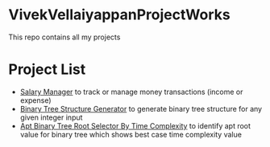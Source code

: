 # VivekVellaiyappanProjectWorks
This repo contains all my projects

# Project List
- [Salary Manager](https://github.com/vivekVells/Salary-Manager-Java-MySql-Project) to track or manage money transactions (income or expense)
- [Binary Tree Structure Generator](https://github.com/vivekVells/BinaryTreeStructureGenerator) to generate binary tree structure for any given integer input
- [Apt Binary Tree Root Selector By Time Complexity](https://github.com/vivekVells/AptBinaryTreeRootSelectByTimeComplexity) to identify apt root value for binary tree which shows best case time complexity value 
